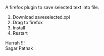 A firefox plugin to save selected text into file. 
1. Download saveselected.xpi
2. Drag to firefox
3. Install
4. Restart

Hurrah !!!<br/>
Sagar Pathak
 
